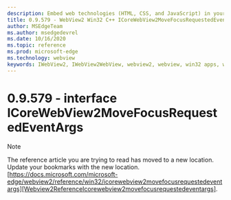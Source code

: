 ```yaml
---
description: Embed web technologies (HTML, CSS, and JavaScript) in your native applications with the Microsoft Edge WebView2 control
title: 0.9.579 - WebView2 Win32 C++ ICoreWebView2MoveFocusRequestedEventArgs
author: MSEdgeTeam
ms.author: msedgedevrel
ms.date: 10/16/2020
ms.topic: reference
ms.prod: microsoft-edge
ms.technology: webview
keywords: IWebView2, IWebView2WebView, webview2, webview, win32 apps, win32, edge, ICoreWebView2, ICoreWebView2Controller, browser control, edge html, ICoreWebView2MoveFocusRequestedEventArgs
---
```


# 0.9.579 - interface ICoreWebView2MoveFocusRequestedEventArgs 

> [!NOTE]
> The reference article you are trying to read has moved to a new location.  
> Update your bookmarks with the new location.  
> [https://docs.microsoft.com/microsoft-edge/webview2/reference/win32/icorewebview2movefocusrequestedeventargs][Webview2ReferenceIcorewebview2movefocusrequestedeventargs].  

[Webview2ReferenceIcorewebview2movefocusrequestedeventargs]: /microsoft-edge/webview2/reference/win32/icorewebview2movefocusrequestedeventargs "interface ICoreWebView2MoveFocusRequestedEventArgs | Microsoft Docs"
